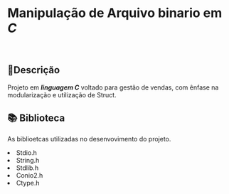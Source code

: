 <h1>
  Manipulação de Arquivo binario em <i><n>C</n></i> 
</h1>
<br/>
<div>
<h2>
  📝Descrição
</h2>
<p>
  Projeto em <i><b>linguagem C</b></i> voltado para gestão de vendas, com ênfase na modularização e utilização de Struct.
</p>
</div>
<div>
  <h2>
    📚 Biblioteca
  </h2>
  <p>
    As biblioetcas utilizadas no desenvovimento do projeto.
  </p>
  <li>Stdio.h</li>
  <li>String.h</li>
  <li>Stdlib.h</li>  
  <li>Conio2.h</li>
  <li>Ctype.h</li>
</div>
